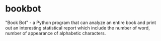 
# bookbot
"Book Bot" - a Python program that can analyze an entire book and print out an interesting statistical report which include the number of word, number of appearance of alphabetic characters.

